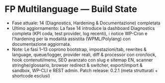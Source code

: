 # FP Multilanguage — Build State
- Fase attuale: 14 (Diagnostics, Hardening & Documentazione) completata
- Ultimo aggiornamento: La fase 14 introduce la dashboard Diagnostics completa (KPI coda, test provider, log recenti), i notice WP-Cron e l'hardening per la modalità assistita (WPML/Polylang) con documentazione aggiornata.
- Note: Le fasi 1–13 coprono bootstrap, impostazioni/tab, rewrites & language, queue/logger, provider reali, diff & processor con cron/lock, hook contenuti/menu, SEO avanzato con slug e sitemap EN, scanner stringhe/glossario, browser redirect & switcher, export/import & sandbox, WP-CLI e REST admin.
Patch release: 0.2.1 (meta strutturati + shortcode esclusi)
